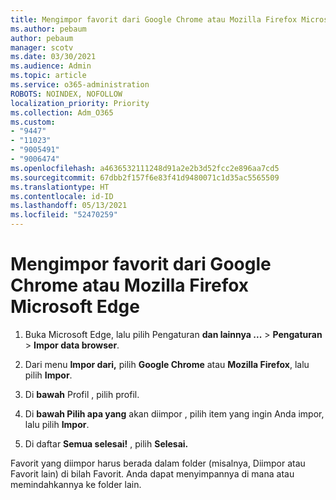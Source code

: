```yaml
---
title: Mengimpor favorit dari Google Chrome atau Mozilla Firefox Microsoft Edge
ms.author: pebaum
author: pebaum
manager: scotv
ms.date: 03/30/2021
ms.audience: Admin
ms.topic: article
ms.service: o365-administration
ROBOTS: NOINDEX, NOFOLLOW
localization_priority: Priority
ms.collection: Adm_O365
ms.custom:
- "9447"
- "11023"
- "9005491"
- "9006474"
ms.openlocfilehash: a4636532111248d91a2e2b3d52fcc2e896aa7cd5
ms.sourcegitcommit: 67dbb2f157f6e83f41d9480071c1d35ac5565509
ms.translationtype: HT
ms.contentlocale: id-ID
ms.lasthandoff: 05/13/2021
ms.locfileid: "52470259"
---
```

# <a name="import-favorites-from-google-chrome-or-mozilla-firefox-to-microsoft-edge"></a>Mengimpor favorit dari Google Chrome atau Mozilla Firefox Microsoft Edge

1. Buka Microsoft Edge, lalu pilih Pengaturan **dan lainnya ...**  >  **Pengaturan**  >  **Impor data browser**.

1. Dari menu **Impor dari,** pilih **Google Chrome** atau **Mozilla Firefox**, lalu pilih **Impor**.

1. Di **bawah** Profil , pilih profil.

1. Di **bawah Pilih apa yang** akan diimpor , pilih item yang ingin Anda impor, lalu pilih **Impor**.

1. Di daftar **Semua selesai!** , pilih **Selesai.**

Favorit yang diimpor harus berada dalam folder (misalnya, Diimpor atau Favorit lain) di bilah Favorit. Anda dapat menyimpannya di mana atau memindahkannya ke folder lain.
